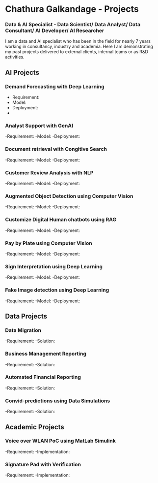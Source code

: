 # Chathura Galkandage - Projects


### Data & AI Specialist - Data Scientist/ Data Analyst/ Data Consultant/ AI Developer/ AI Researcher
I am a data and AI specialist who has been in the field for nearly 7 years working  in consultancy, industry and academia.
Here I am demonstrating my past projects delivered to external clients, internal teams or as R&D activities.

## AI Projects

### Demand Forecasting with Deep Learning
- Requirement:
- Model:
- Deployment:
- 
### Analyst Support with GenAI
-Requirement:
-Model:
-Deployment:

### Document retrieval with Congitive Search
-Requirement:
-Model:
-Deployment:

### Customer Review Analysis with NLP
-Requirement:
-Model:
-Deployment:

### Augmented Object Detection using Computer Vision
-Requirement:
-Model:
-Deployment:

### Customize Digital Human chatbots using RAG
-Requirement:
-Model:
-Deployment:

### Pay by Plate using Computer Vision
-Requirement:
-Model:
-Deployment:

### Sign Interpretation using Deep Learning
-Requirement:
-Model:
-Deployment:

### Fake Image detection using Deep Learning
-Requirement:
-Model:
-Deployment:

## Data Projects

### Data Migration
-Requirement:
-Solution:

### Business Management Reporting
-Requirement:
-Solution:

### Automated Financial Reporting
-Requirement:
-Solution:

### Convid-predictions using Data Simulations
-Requirement:
-Solution:

## Academic Projects

### Voice over WLAN PoC using MatLab Simulink
-Requirement:
-Implementation:

### Signature Pad with Verification
-Requirement:
-Implementation:
